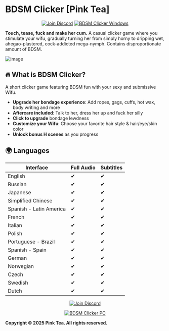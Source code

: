 # BDSM Clicker [Pink Tea]  

<div align="center">
  
[![Join Discord](https://img.shields.io/badge/Join_Discord-5865F2?style=for-the-badge&logo=discord&logoColor=white)](https://discord.com/invite/t4kmCEQP2x)
[![BDSM Clicker Windows](https://img.shields.io/badge/BDSM-Clicker-4CAF50?style=for-the-badge&logo=android&logoColor=white)](https://tinyurl.com/bdsm-clicker)

</div>

**Touch, tease, fuck and make her cum.** A casual clicker game where you stimulate your wifu, gradually turning her from simply horny to dripping wet, ahegao-plastered, cock-addicted mega-nymph. Contains disproportionate amount of BDSM.

![image](https://github.com/user-attachments/assets/01c79d88-ad43-4d97-85dc-87aa9956e065)

## 🔥 What is BDSM Clicker?  

A short clicker game featuring BDSM fun with your sexy and submissive Wifu.  

- **Upgrade her bondage experience**: Add ropes, gags, cuffs, hot wax, body writing and more  
- **Aftercare included**: Talk to her, dress her up and fuck her silly  
- **Click to upgrade** bondage lewdness  
- **Customize your Wifu**: Choose your favorite hair style & hair/eye/skin color  
- **Unlock bonus H scenes** as you progress  

## 🌍 Languages  

| Interface | Full Audio | Subtitles |
|-----------|------------|-----------|
| English | ✔ | ✔ |
| Russian | ✔ | ✔ |
| Japanese | ✔ | ✔ |
| Simplified Chinese | ✔ | ✔ |
| Spanish - Latin America | ✔ | ✔ |
| French | ✔ | ✔ |
| Italian | ✔ | ✔ |
| Polish | ✔ | ✔ |
| Portuguese - Brazil | ✔ | ✔ |
| Spanish - Spain | ✔ | ✔ |
| German | ✔ | ✔ |
| Norwegian | ✔ | ✔ |
| Czech | ✔ | ✔ |
| Swedish | ✔ | ✔ |
| Dutch | ✔ | ✔ |

<div align="center">
  
[![Join Discord](https://img.shields.io/badge/Join_Our_Community-5865F2?style=for-the-badge&logo=discord&logoColor=white)](https://discord.com/invite/t4kmCEQP2x)

[![BDSM Clicker PC](https://img.shields.io/badge/Get_The_Game-4CAF50?style=for-the-badge&logo=gamejolt&logoColor=white)](https://tinyurl.com/bdsm-clicker)

</div>

**Copyright © 2025 Pink Tea. All rights reserved.**
